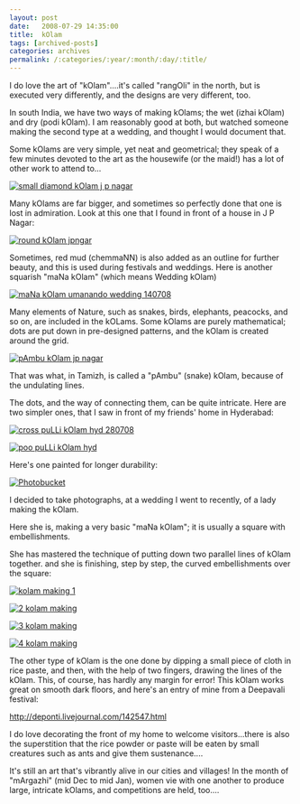 ```yaml
---
layout: post
date:	2008-07-29 14:35:00
title:  kOlam
tags: [archived-posts]
categories: archives
permalink: /:categories/:year/:month/:day/:title/
---
```

I do love the art of "kOlam"....it's called "rangOli" in the north, but is executed very differently, and the designs are very different, too.

In south India, we have two ways of making kOlams; the wet (izhai kOlam) and dry (podi kOlam). I am reasonably good at both, but watched someone making the second type at a wedding, and thought I would document that.


Some kOlams are very simple, yet neat and geometrical; they speak of a few minutes devoted to the art as the housewife (or the maid!) has a lot of other work to attend to...


<a href="http://s297.photobucket.com/albums/mm205/depontis/?action=view&current=IMG_3979.jpg" target="_blank"><img src="http://i297.photobucket.com/albums/mm205/depontis/IMG_3979.jpg" border="0" alt="small diamond kOlam j p nagar"></a>

<lj-cut text="more kOlams, and a lady creating a kOlam, here">


Many kOlams are far bigger, and sometimes so perfectly done that one is lost in admiration. Look at this one that I found in front of a house in J P Nagar:


<a href="http://s297.photobucket.com/albums/mm205/depontis/?action=view&current=IMG_4080.jpg" target="_blank"><img src="http://i297.photobucket.com/albums/mm205/depontis/IMG_4080.jpg" border="0" alt="round kOlam jpngar"></a>


Sometimes, red mud (chemmaNN) is also added as an outline for further beauty, and this is used during festivals and weddings. Here is another squarish "maNa kOlam" (which means Wedding kOlam)


<a href="http://s297.photobucket.com/albums/mm205/depontis/?action=view&current=IMG_4081.jpg" target="_blank"><img src="http://i297.photobucket.com/albums/mm205/depontis/IMG_4081.jpg" border="0" alt="maNa kOlam umanando wedding 140708"></a>


Many elements of Nature, such as snakes, birds, elephants, peacocks, and so on, are included in the kOLams. Some kOlams are purely mathematical; dots are put down in pre-designed patterns, and the kOlam is created around the grid.


<a href="http://s297.photobucket.com/albums/mm205/depontis/?action=view&current=IMG_4613.jpg" target="_blank"><img src="http://i297.photobucket.com/albums/mm205/depontis/IMG_4613.jpg" border="0" alt="pAmbu kOlam jp nagar"></a>

That was what, in Tamizh, is called a "pAmbu" (snake) kOlam, because of the undulating lines.


The dots, and the way of connecting them, can be quite intricate. Here are two simpler ones, that I saw in front of my friends' home in Hyderabad:


<a href="http://s297.photobucket.com/albums/mm205/depontis/?action=view&current=IMG_4835.jpg" target="_blank"><img src="http://i297.photobucket.com/albums/mm205/depontis/IMG_4835.jpg" border="0" alt="cross puLLi kOlam hyd 280708"></a>


<a href="http://s297.photobucket.com/albums/mm205/depontis/?action=view&current=IMG_4834.jpg" target="_blank"><img src="http://i297.photobucket.com/albums/mm205/depontis/IMG_4834.jpg" border="0" alt="poo puLLi kOlam hyd"></a>

Here's one painted for longer durability:

<a href="http://s297.photobucket.com/albums/mm205/depontis/?action=view&current=IMG_2527.jpg" target="_blank"><img src="http://i297.photobucket.com/albums/mm205/depontis/IMG_2527.jpg" border="0" alt="Photobucket"></a>


I decided to take photographs, at a wedding I went to recently, of a lady making the kOlam.


Here she is, making a very basic "maNa kOlam"; it is usually a square with embellishments. 

She has mastered the technique of putting down two parallel lines of kOlam together. and she is finishing, step by step, the curved embellishments over the square:



<a href="http://s297.photobucket.com/albums/mm205/depontis/?action=view&current=IMG_4289.jpg" target="_blank"><img src="http://i297.photobucket.com/albums/mm205/depontis/IMG_4289.jpg" border="0" alt="kolam making 1"></a>

<a href="http://s297.photobucket.com/albums/mm205/depontis/?action=view&current=IMG_4290.jpg" target="_blank"><img src="http://i297.photobucket.com/albums/mm205/depontis/IMG_4290.jpg" border="0" alt="2 kolam making"></a>


<a href="http://s297.photobucket.com/albums/mm205/depontis/?action=view&current=IMG_4291.jpg" target="_blank"><img src="http://i297.photobucket.com/albums/mm205/depontis/IMG_4291.jpg" border="0" alt="3 kolam making"></a>


<a href="http://s297.photobucket.com/albums/mm205/depontis/?action=view&current=IMG_4292.jpg" target="_blank"><img src="http://i297.photobucket.com/albums/mm205/depontis/IMG_4292.jpg" border="0" alt="4 kolam making"></a>



The other type of kOlam is the one done by dipping a small piece of cloth in rice paste, and then, with the help of two fingers, drawing the lines of the kOlam. This, of course, has hardly any margin for error! This kOlam works great on smooth dark floors, and here's an entry of mine from a Deepavali festival:


http://deponti.livejournal.com/142547.html

</lj-cut>


I do love decorating the front of my home to welcome visitors...there is also the superstition that the rice powder or paste will be eaten by small creatures such as ants and give them sustenance....

It's still an art that's vibrantly alive in our cities and villages! In the month of "mArgazhi" (mid Dec to mid Jan), women vie with one another to produce large, intricate kOlams, and competitions are held, too....
